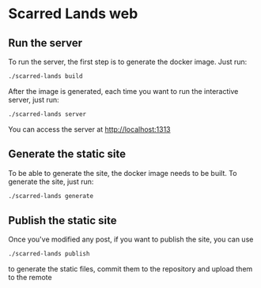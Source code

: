 # Scarred Lands web

## Run the server

To run the server, the first step is to generate the docker image. Just run:

```sh
./scarred-lands build
```

After the image is generated, each time you want to run the interactive server, just run:

```sh
./scarred-lands server
```

You can access the server at [http://localhost:1313](http://localhost:1313)

## Generate the static site

To be able to generate the site, the docker image needs to be built. To generate the site, just run:

```sh
./scarred-lands generate
```

## Publish the static site

Once you've modified any post, if you want to publish the site, you can use

```sh
./scarred-lands publish
```

to generate the static files, commit them to the repository and upload them to the remote
